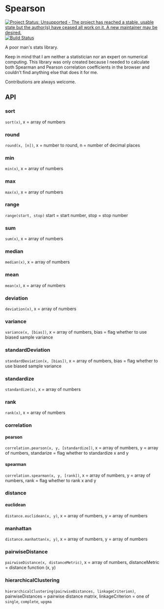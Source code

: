 Spearson
========

[![Project Status: Unsupported - The project has reached a stable, usable state but the author(s) have ceased all work on it. A new maintainer may be desired.](http://www.repostatus.org/badges/0.1.0/unsupported.svg)](http://www.repostatus.org/#unsupported)
[![Build Status](https://secure.travis-ci.org/agrueneberg/Spearson.png)](http://travis-ci.org/agrueneberg/Spearson)

A poor man's stats library.

Keep in mind that I am neither a statistician nor an expert on numerical computing. This library was only created because I needed to calculate both Spearman and Pearson correlation coefficients in the browser and couldn't find anything else that does it for me.

Contributions are always welcome.


API
---

### sort
`sort(x)`, x = array of numbers

### round
`round(x, [n])`, x = number to round, n = number of decimal places

### min
`min(x)`, x = array of numbers

### max
`max(x)`, x = array of numbers

### range
`range(start, stop)` start = start number, stop = stop number

### sum
`sum(x)`, x = array of numbers

### median
`median(x)`, x = array of numbers

### mean
`mean(x)`, x = array of numbers

### deviation
`deviation(x)`, x = array of numbers

### variance
`variance(x, [bias])`, x = array of numbers, bias = flag whether to use biased sample variance

### standardDeviation
`standardDeviation(x, [bias])`, x = array of numbers, bias = flag whether to use biased sample variance

### standardize
`standardize(x)`, x = array of numbers

### rank
`rank(x)`, x = array of numbers

### correlation
#### pearson
`correlation.pearson(x, y, [standardize])`, x = array of numbers, y = array of numbers, standarize = flag whether to standardize x and y
#### spearman
`correlation.spearman(x, y, [rank])`, x = array of numbers, y = array of numbers, rank = flag whether to rank x and y

### distance
#### euclidean
`distance.euclidean(x, y)`, x = array of numbers, y = array of numbers
### manhattan
`distance.manhattan(x, y)`, x = array of numbers, y = array of numbers

### pairwiseDistance
`pairwiseDistance(x, distanceMetric)`, x = array of numbers, distanceMetric = distance function (x, y)

### hierarchicalClustering
`hierarchicalClustering(pairwiseDistances, linkageCriterion)`, pairwiseDistances = pairwise distance matrix, linkageCriterion = one of `single`, `complete`, `upgma`
